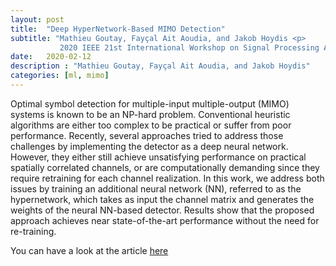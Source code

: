 ```yaml
---
layout: post
title:  "Deep HyperNetwork-Based MIMO Detection"
subtitle: "Mathieu Goutay, Fayçal Ait Aoudia, and Jakob Hoydis <p>
           2020 IEEE 21st International Workshop on Signal Processing Advances in Wireless Communications (SPAWC), Atlanta, Georgia, USA "
date:   2020-02-12
description : "Mathieu Goutay, Fayçal Ait Aoudia, and Jakob Hoydis"
categories: [ml, mimo]
---
```


 Optimal symbol detection for multiple-input multiple-output (MIMO) systems is known to be an NP-hard problem. Conventional heuristic algorithms are either too complex to be practical or suffer from poor performance. Recently, several approaches tried to address those challenges by implementing the detector as a deep neural network. However, they either still achieve unsatisfying performance on practical spatially correlated channels, or are computationally demanding since they require retraining for each channel realization. In this work, we address both issues by training an additional neural network (NN), referred to as the hypernetwork, which takes as input the channel matrix and generates the weights of the neural NN-based detector. Results show that the proposed approach achieves near state-of-the-art performance without the need for re-training. 

You can have a look at the article [here]( https://arxiv.org/abs/2002.02750 )
